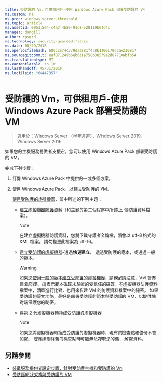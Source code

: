 ```yaml
---
title: 受防護的 Vm，可供租用戶-使用 Windows Azure Pack 部署受防護的 VM
ms.custom: na
ms.prod: windows-server-threshold
ms.topic: article
ms.assetid: 095315e4-c4a7-4b80-91d8-528119b62c4c
manager: dongill
author: rpsqrd
ms.technology: security-guarded-fabric
ms.date: 08/29/2018
ms.openlocfilehash: 600ccd74c379daa281f438b1200179dcae210817
ms.sourcegitcommit: eaf071249b6eb6b1a758b38579a2d87710abfb54
ms.translationtype: MT
ms.contentlocale: zh-TW
ms.lasthandoff: 05/31/2019
ms.locfileid: "66447357"
---
```

# <a name="shielded-vms--for-tenants---deploying-a-shielded-vm-by-using-windows-azure-pack"></a>受防護的 Vm，可供租用戶-使用 Windows Azure Pack 部署受防護的 VM

>適用於：Windows Server （半年通道），Windows Server 2019，Windows Server 2016

如果您的主機服務提供者支援它，您可以使用 Windows Azure Pack 部署受防護的 VM。

完成下列步驟：

<!-- When we have a link to the topic about how tenants subscribe, add that link as an indented item just under step 1 below. -->

1. 訂閱 Windows Azure Pack 中提供的一或多個方案。

2. 使用 Windows Azure Pack，以建立受防護的 VM。

    [使用受防護的虛擬機器](https://technet.microsoft.com/library/mt720674.aspx)，其中所述的下列主題：

   - [建立虛擬機器防護資料](https://technet.microsoft.com/library/mt720672.aspx)（和主題的第二個程序中所述上, 傳防護資料檔案）。
    
     > [!NOTE]
     > 在建立虛擬機器防護資料，您將下載守護者金鑰檔，將會以 utf-8 格式的 XML 檔案。 請勿變更此檔案為 utf-16。
    
   - [建立受防護的虛擬機器](https://technet.microsoft.com/library/mt720673.aspx)-透過**快速建立**、 透過受防護的範本，或透過一般的範本。
    
       > [!WARNING]
       > 如果您[使用一般的範本建立受防護的虛擬機器](https://technet.microsoft.com/library/mt720673.aspx#Anchor_2)，請務必請注意，VM 會佈建*受防護*。 這表示範本磁碟未驗證的受信任的磁碟，在虛擬機器防護資料檔案中，清單進行比對，也用來佈建 VM 的防護資料檔案中的祕密。 如果受防護的範本功能，最好是部署受防護的範本與受防護的 VM，以提供端對端保護您的祕密。
    
   - [將第 2 代虛擬機器轉換成受防護的虛擬機器](https://technet.microsoft.com/library/mt720670.aspx)
    
       > [!NOTE]
       > 如果您將虛擬機器轉換成受防護的虛擬機器時，現有的檢查點和備份不會加密。 您應該刪除舊的檢查點時可能無法存取您的舊、 解密資料。

## <a name="see-also"></a>另請參閱

- [裝載服務提供者設定步驟，針對受防護主機和受防護的 Vm](guarded-fabric-configuration-scenarios-for-shielded-vms-overview.md)
- [受防護網狀架構與受防護的 VM](guarded-fabric-and-shielded-vms-top-node.md)
